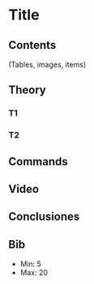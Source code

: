 # Title
## Contents 
(Tables, images, items)

## Theory
### T1
### T2

## Commands

## Video 

## Conclusiones 

## Bib

- Min: 5 
- Max: 20
